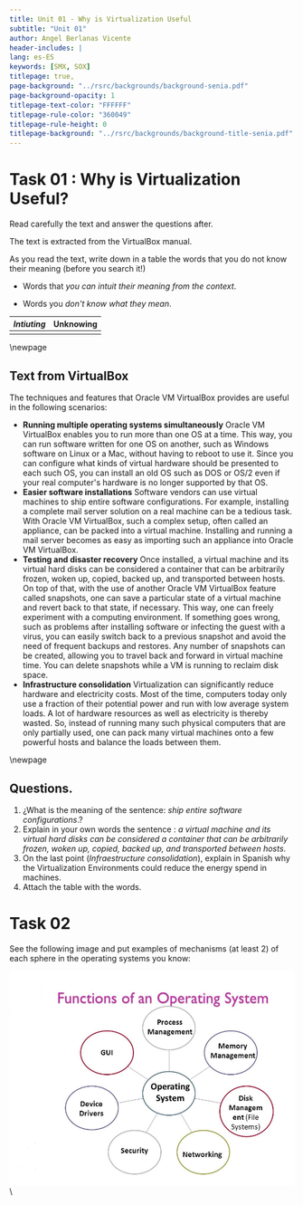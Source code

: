 ```yaml
---
title: Unit 01 - Why is Virtualization Useful
subtitle: "Unit 01"
author: Angel Berlanas Vicente
header-includes: |
lang: es-ES
keywords: [SMX, SOX]
titlepage: true,
page-background: "../rsrc/backgrounds/background-senia.pdf"
page-background-opacity: 1
titlepage-text-color: "FFFFFF"
titlepage-rule-color: "360049"
titlepage-rule-height: 0
titlepage-background: "../rsrc/backgrounds/background-title-senia.pdf"
---
```


# Task 01 : Why is Virtualization Useful?

Read carefully the text and answer the questions after.

The text is extracted from the VirtualBox manual.

As you read the text, write down in a table the words that you do not know their meaning (before you search it!)

- Words that *you can intuit their meaning from the context*.

- Words you *don't know what they mean*.

| *Intiuting* | Unknowing | 
| --       |    --       |
|          |             |

\newpage

## Text from VirtualBox

The techniques and features that Oracle VM VirtualBox provides are
useful in the following scenarios:

-   **Running multiple operating systems simultaneously** Oracle VM
    VirtualBox enables you to run more than one OS at a time. This way,
    you can run software written for one OS on another, such as Windows
    software on Linux or a Mac, without having to reboot to use it.
    Since you can configure what kinds of virtual hardware should be
    presented to each such OS, you can install an old OS such as DOS or
    OS/2 even if your real computer\'s hardware is no longer supported
    by that OS.
-   **Easier software installations** Software vendors can use virtual
    machines to ship entire software configurations. For example,
    installing a complete mail server solution on a real machine can be
    a tedious task. With Oracle VM VirtualBox, such a complex setup,
    often called an appliance, can be packed into a virtual machine.
    Installing and running a mail server becomes as easy as importing
    such an appliance into Oracle VM VirtualBox.
-   **Testing and disaster recovery** Once installed, a virtual machine
    and its virtual hard disks can be considered a container that can be
    arbitrarily frozen, woken up, copied, backed up, and transported
    between hosts. On top of that, with the use of another Oracle VM
    VirtualBox feature called snapshots, one can save a particular state
    of a virtual machine and revert back to that state, if necessary.
    This way, one can freely experiment with a computing environment. If
    something goes wrong, such as problems after installing software or
    infecting the guest with a virus, you can easily switch back to a
    previous snapshot and avoid the need of frequent backups and
    restores. Any number of snapshots can be created, allowing you to
    travel back and forward in virtual machine time. You can delete
    snapshots while a VM is running to reclaim disk space.
-   **Infrastructure consolidation** Virtualization can significantly
    reduce hardware and electricity costs. Most of the time, computers
    today only use a fraction of their potential power and run with low
    average system loads. A lot of hardware resources as well as
    electricity is thereby wasted. So, instead of running many such
    physical computers that are only partially used, one can pack many
    virtual machines onto a few powerful hosts and balance the loads
    between them.

\newpage

## Questions.

1.  ¿What is the meaning of the sentence: *ship entire software
    configurations*.?
2.  Explain in your own words the sentence : *a virtual machine and its virtual hard disks can
    be considered a container that can be arbitrarily frozen, woken up,
    copied, backed up, and transported between hosts*.
3.  On the last point (*Infraestructure consolidation*), explain in 
    Spanish why the Virtualization Environments could reduce the energy 
    spend in machines.
4.  Attach the table with the words.

# Task 02

See the following image and put examples of mechanisms (at least 2) of each sphere in the operating systems you know:

![OS Structure](imgs/topic-3.jpg)\



